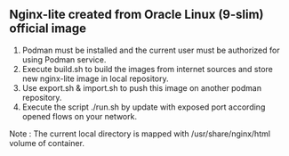 ## Nginx-lite created from Oracle Linux (9-slim) official image ##

1. Podman must be installed and the current user must be authorized for using Podman service.
2. Execute build.sh to build the images from internet sources and store new nginx-lite image in local repository.
3. Use export.sh & import.sh to push this image on another podman repository.
4. Execute the script ./run.sh by update with exposed port according opened flows on your network.

Note : The current local directory is mapped with /usr/share/nginx/html volume of container.
